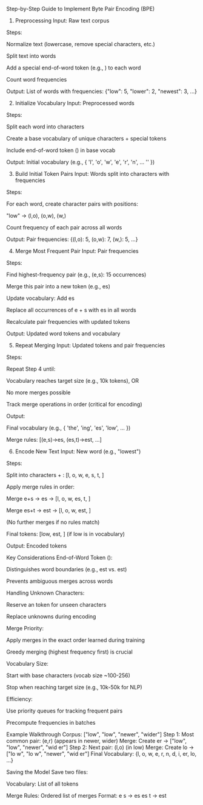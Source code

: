 Step-by-Step Guide to Implement Byte Pair Encoding (BPE)
1. Preprocessing
Input: Raw text corpus

Steps:

Normalize text (lowercase, remove special characters, etc.)

Split text into words

Add a special end-of-word token (e.g., </w>) to each word

Count word frequencies

Output: List of words with frequencies: {"low": 5, "lower": 2, "newest": 3, ...}

2. Initialize Vocabulary
Input: Preprocessed words

Steps:

Split each word into characters

Create a base vocabulary of unique characters + special tokens

Include end-of-word token (</w>) in base vocab

Output: Initial vocabulary (e.g., { 'l', 'o', 'w', 'e', 'r', 'n', ... '</w>' })

3. Build Initial Token Pairs
Input: Words split into characters with frequencies

Steps:

For each word, create character pairs with positions:

"low</w>" → (l,o), (o,w), (w,</w>)

Count frequency of each pair across all words

Output: Pair frequencies: {(l,o): 5, (o,w): 7, (w,</w>): 5, ...}

4. Merge Most Frequent Pair
Input: Pair frequencies

Steps:

Find highest-frequency pair (e.g., (e,s): 15 occurrences)

Merge this pair into a new token (e.g., es)

Update vocabulary: Add es

Replace all occurrences of e + s with es in all words

Recalculate pair frequencies with updated tokens

Output: Updated word tokens and vocabulary

5. Repeat Merging
Input: Updated tokens and pair frequencies

Steps:

Repeat Step 4 until:

Vocabulary reaches target size (e.g., 10k tokens), OR

No more merges possible

Track merge operations in order (critical for encoding)

Output:

Final vocabulary (e.g., { 'the', 'ing', 'es', 'low', ... })

Merge rules: [(e,s)→es, (es,t)→est, ...]

6. Encode New Text
Input: New word (e.g., "lowest")

Steps:

Split into characters + </w>: [l, o, w, e, s, t, </w>]

Apply merge rules in order:

Merge e+s → es → [l, o, w, es, t, </w>]

Merge es+t → est → [l, o, w, est, </w>]

(No further merges if no rules match)

Final tokens: [low, est, </w>] (if low is in vocabulary)

Output: Encoded tokens

Key Considerations
End-of-Word Token (</w>):

Distinguishes word boundaries (e.g., est vs. est</w>)

Prevents ambiguous merges across words

Handling Unknown Characters:

Reserve an <UNK> token for unseen characters

Replace unknowns during encoding

Merge Priority:

Apply merges in the exact order learned during training

Greedy merging (highest frequency first) is crucial

Vocabulary Size:

Start with base characters (vocab size ~100-256)

Stop when reaching target size (e.g., 10k-50k for NLP)

Efficiency:

Use priority queues for tracking frequent pairs

Precompute frequencies in batches

Example Walkthrough
Corpus: ["low</w>", "low</w>", "newer</w>", "wider</w>"]
Step 1: Most common pair: (e,r) (appears in newer, wider)
Merge: Create er → ["low</w>", "low</w>", "newer</w>", "wid er</w>"]
Step 2: Next pair: (l,o) (in low)
Merge: Create lo → ["lo w</w>", "lo w</w>", "newer</w>", "wid er</w>"]
Final Vocabulary: {l, o, w, e, r, n, d, i, er, lo, ...}

Saving the Model
Save two files:

Vocabulary: List of all tokens

Merge Rules: Ordered list of merges
Format: e s → es
es t → est